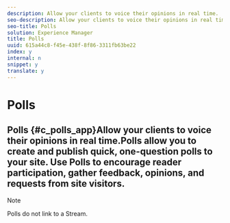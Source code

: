 ```yaml
---
description: Allow your clients to voice their opinions in real time.
seo-description: Allow your clients to voice their opinions in real time.
seo-title: Polls
solution: Experience Manager
title: Polls
uuid: 615a44c8-f45e-438f-8f86-3311fb63be22
index: y
internal: n
snippet: y
translate: y
---
```


# Polls

## Polls {#c_polls_app}Allow your clients to voice their opinions in real time.Polls allow you to create and publish quick, one-question polls to your site. Use Polls to encourage reader participation, gather feedback, opinions, and requests from site visitors.

>[!NOTE]
>
>Polls do not link to a Stream.

